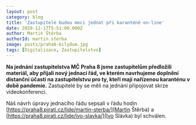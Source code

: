 ```yaml
---
layout: post
category: blog
title: 'Zastupitelé budou moci jednat při karanténě on-line'
date: 2020-12-17T5:51:00.000Z
author: Martin Štěrba
authorId: martin.sterba
image: posts/praha8-bilydum.jpg
tags: [Digitalizace, Zastupitelstvo]
---
```


**Na jednání zastupitelstva MČ Praha 8 jsme zastupitelům předložili materiál, aby přijali nový jednací řád, ve kterém navrhujeme doplnění distanční účasti na zastupitelstvu pro ty, kteří mají nařízenou karanténu v době pandemie.** Zastupitelé by se měli na jednání připojovat skrze videokonferenci. 

Náš návrh úpravy jednacího řádu sepsali v řádu hodin [https://praha8.pirati.cz/lide/martin-sterba/](Martin Štěrba) a [https://praha8.pirati.cz/lide/ivo-slavka/](Ivo Slávka) byl schválen.
